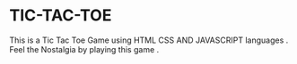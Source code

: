 # TIC-TAC-TOE
This is a Tic Tac Toe Game using HTML CSS AND JAVASCRIPT languages . Feel the Nostalgia by playing this game .
